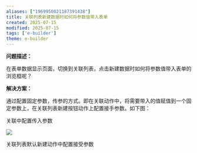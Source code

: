 ```yaml
---
aliases: ["1969950021187391438"]
title: 关联列表新建数据时如何将参数值带入表单
created: 2025-07-15
modified: 2025-07-15
tags: ['e-builder']
theme: e-builder
---
```


**问题描述：**

在表单数据显示页面，切换到关联列表，点击新建数据时如何将参数值带入表单的浏览框呢？

**解决方案：**

通过配置固定参数，传参的方式。即在关联动作中，将需要带入的值赋值到一个固定参数上，在关联列表新建按钮动作上配置接手参数。如下图：

关联中配置传入参数

![](https://myhelpdoc.oss-cn-heyuan.aliyuncs.com/mdimages/19dbe8f691a22b620a995d393b57f9e5.jpg)

关联列表默认新建动作中配置接受参数

